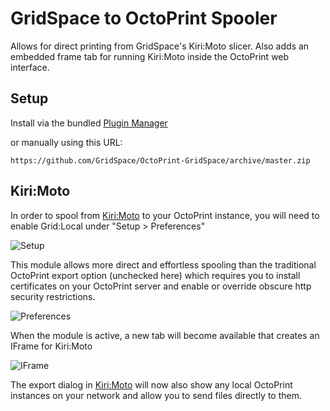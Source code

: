 # GridSpace to OctoPrint Spooler

Allows for direct printing from GridSpace's Kiri:Moto slicer. Also adds an embedded frame tab for running Kiri:Moto inside the OctoPrint web interface.

## Setup

Install via the bundled [Plugin Manager](https://docs.octoprint.org/en/master/bundledplugins/pluginmanager.html)

or manually using this URL:

`https://github.com/GridSpace/OctoPrint-GridSpace/archive/master.zip`

## Kiri:Moto

In order to spool from [Kiri:Moto](https://grid.space/kiri/) to your OctoPrint instance, you will need to enable Grid:Local under "Setup &gt; Preferences"

![Setup](https://static.grid.space/img/Kiri-Setup.png)

This module allows more direct and effortless spooling than the traditional OctoPrint export option (unchecked here) which requires you to install certificates on your OctoPrint server and enable or override obscure http security restrictions.

![Preferences](https://static.grid.space/img/Kiri-Preferences.png)

When the module is active, a new tab will become available that creates an IFrame for Kiri:Moto

![IFrame](https://static.grid.space/img/Kiri-In-OctoPrint.png)

The export dialog in [Kiri:Moto](https://grid.space/kiri/) will now also show any local OctoPrint instances on your network and allow you to send files directly to them.
